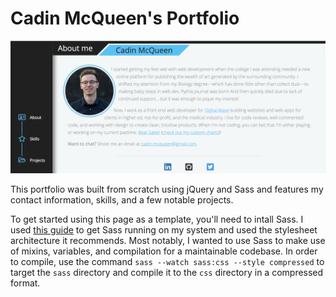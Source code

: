 # Cadin McQueen's Portfolio
![screenshot of portfolio](assets/images/screenshot.png)

This portfolio was built from scratch using jQuery and Sass and features my contact information, skills, and a few notable projects.

To get started using this page as a template, you'll need to intall Sass. I used [this guide](https://www.taniarascia.com/learn-sass-now/) to get Sass running on my system and used the stylesheet architecture it recommends. Most notably, I wanted to use Sass to make use of mixins, variables, and compilation for a maintainable codebase. In order to compile, use the command `sass --watch sass:css --style compressed` to target the `sass` directory and compile it to the `css` directory in a compressed format.